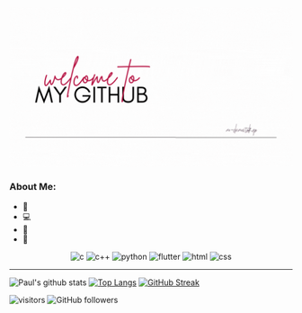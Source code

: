 ![](https://github.com/paulmarniquet/paulmarniquet/blob/main/assets/github.gif?raw=true)


### About Me:


- 🏦 
- 💻 
- 📖 
- 💬 


<p align="center">
      <img src="https://img.icons8.com/color/480/c-programming.png" alt="c" width="65" height="65"/>          
      <img src="https://user-images.githubusercontent.com/42747200/46140125-da084900-c26d-11e8-8ea7-c45ae6306309.png" alt="c++" width="55" height="55"/>     
      <img src="https://www.vectorlogo.zone/logos/python/python-icon.svg" alt="python" width="55" height="55"/> 
      <img src="https://miro.medium.com/max/1000/1*ilC2Aqp5sZd1wi0CopD1Hw.png" alt="flutter" width="55" height="55"/>
      <img src="https://cdn-icons-png.flaticon.com/512/1532/1532556.png" alt="html" width="55" height="55"/>
      <img src="https://cdn-icons-png.flaticon.com/512/732/732190.png" alt="css" width="55" height="55"/>
</p>

---



![Paul's github stats](https://github-readme-stats.vercel.app/api?username=paulmarniquet&show_icons=true&title_color=ffc857&icon_color=8ac926&text_color=daf7dc&bg_color=151515&hide=issues&count_private=true&include_all_commits=true)
[![Top Langs](https://github-readme-stats.vercel.app/api/top-langs/?username=paulmarniquet&layout=compact&text_color=daf7dc&bg_color=151515&hide=css,html,php)](https://github.com/paulmarniquet/github-readme-stats)
[![GitHub Streak](https://github-readme-streak-stats.herokuapp.com/?user=paulmarniquet&theme=dark)](https://git.io/streak-stats)


![visitors](https://visitor-badge.glitch.me/badge?page_id=paulmarniquet)
![GitHub followers](https://img.shields.io/github/followers/paulmarniquet?style=social)

<!--START_SECTION:waka-->

<!--END_SECTION:waka-->



